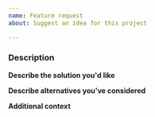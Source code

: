 ```yaml
---
name: Feature request
about: Suggest an idea for this project

---
```


### Description
<!-- Is your feature request related to a problem? Please describe.
A clear and concise description of what the problem is. Ex. I'm always frustrated when [...]
-->

**Describe the solution you'd like**
<!-- A clear and concise description of what you want to happen. -->

**Describe alternatives you've considered**
<!-- A clear and concise description of any alternative solutions or features you've considered. -->

**Additional context**
<!-- Add any other context about the feature request here. -->
